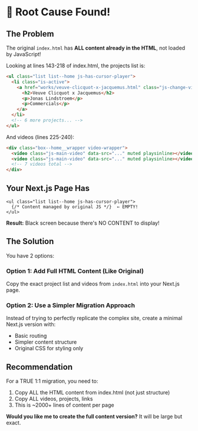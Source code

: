 # 🚨 Root Cause Found!

## The Problem

The original `index.html` has **ALL content already in the HTML**, not loaded by JavaScript!

Looking at lines 143-218 of index.html, the projects list is:
```html
<ul class="list list--home js-has-cursor-player">
  <li class="is-active">
    <a href="works/veuve-clicquot-x-jacquemus.html" class="js-change-video">
      <h2>Veuve Clicquot x Jacquemus</h2>
      <p>Jonas Lindstroem</p>
      <p>Commercials</p>
    </a>
  </li>
  <!-- 6 more projects... -->
</ul>
```

And videos (lines 225-240):
```html
<div class="box--home__wrapper video-wrapper">
  <video class="js-main-video" data-src="..." muted playsinline></video>
  <video class="js-main-video" data-src="..." muted playsinline></video>
  <!-- 7 videos total -->
</div>
```

## Your Next.js Page Has

```tsx
<ul class="list list--home js-has-cursor-player">
  {/* Content managed by original JS */}  ← EMPTY!
</ul>
```

**Result:** Black screen because there's NO CONTENT to display!

## The Solution

You have 2 options:

### Option 1: Add Full HTML Content (Like Original)
Copy the exact project list and videos from `index.html` into your Next.js page.

### Option 2: Use a Simpler Migration Approach
Instead of trying to perfectly replicate the complex site, create a minimal Next.js version with:
- Basic routing
- Simpler content structure
- Original CSS for styling only

## Recommendation

For a TRUE 1:1 migration, you need to:
1. Copy ALL the HTML content from index.html (not just structure)
2. Copy ALL videos, projects, links
3. This is ~2000+ lines of content per page

**Would you like me to create the full content version?** It will be large but exact.
